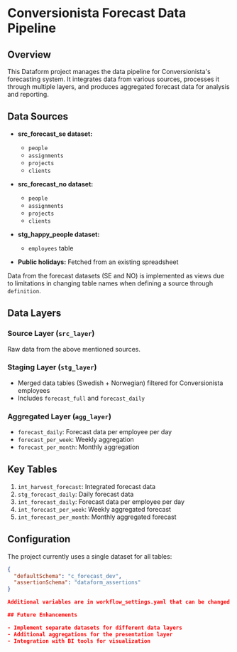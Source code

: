 # Conversionista Forecast Data Pipeline

## Overview

This Dataform project manages the data pipeline for Conversionista's forecasting system. It integrates data from various sources, processes it through multiple layers, and produces aggregated forecast data for analysis and reporting.

## Data Sources

- **src_forecast_se dataset:**
  - `people`
  - `assignments`
  - `projects`
  - `clients`

- **src_forecast_no dataset:**
  - `people`
  - `assignments`
  - `projects`
  - `clients`

- **stg_happy_people dataset:**
  - `employees` table

- **Public holidays:** Fetched from an existing spreadsheet

Data from the forecast datasets (SE and NO) is implemented as views due to limitations in changing table names when defining a source through `definition`.

## Data Layers

### Source Layer (`src_layer`)

Raw data from the above mentioned sources. 

### Staging Layer (`stg_layer`)

- Merged data tables (Swedish + Norwegian) filtered for Conversionista employees
- Includes `forecast_full` and `forecast_daily`

### Aggregated Layer (`agg_layer`)

- `forecast_daily`: Forecast data per employee per day
- `forecast_per_week`: Weekly aggregation
- `forecast_per_month`: Monthly aggregation

## Key Tables

1. `int_harvest_forecast`: Integrated forecast data
2. `stg_forecast_daily`: Daily forecast data 
3. `int_forecast_daily`: Forecast data per employee per day
3. `int_forecast_per_week`: Weekly aggregated forecast
4. `int_forecast_per_month`: Monthly aggregated forecast

## Configuration

The project currently uses a single dataset for all tables:

```json
{
  "defaultSchema": "c_forecast_dev",
  "assertionSchema": "dataform_assertions"
}

Additional variables are in workflow_settings.yaml that can be changed if project requires.

## Future Enhancements

- Implement separate datasets for different data layers
- Additional aggregations for the presentation layer
- Integration with BI tools for visualization
